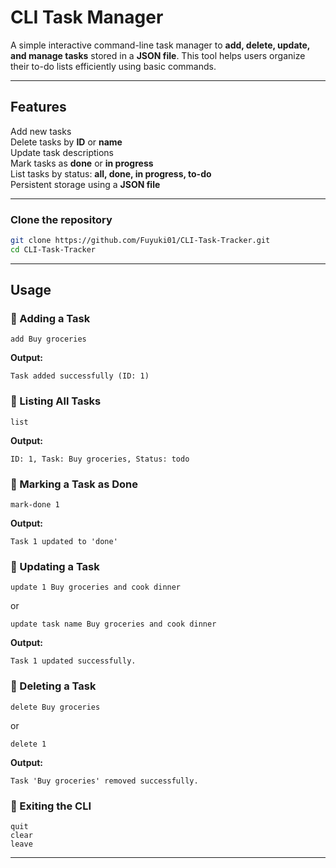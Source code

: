 # CLI Task Manager

A simple interactive command-line task manager to **add, delete, update, and manage tasks** stored in a **JSON file**. This tool helps users organize their to-do lists efficiently using basic commands.

---

## Features

Add new tasks  
Delete tasks by **ID** or **name**  
Update task descriptions  
Mark tasks as **done** or **in progress**  
List tasks by status: **all, done, in progress, to-do**  
Persistent storage using a **JSON file**  

---
### Clone the repository
```bash
git clone https://github.com/Fuyuki01/CLI-Task-Tracker.git
cd CLI-Task-Tracker
```
---

## Usage

### 📌 Adding a Task
```
add Buy groceries
```
**Output:**
```
Task added successfully (ID: 1)
```

### 📌 Listing All Tasks
```
list
```
**Output:**
```
ID: 1, Task: Buy groceries, Status: todo
```

### 📌 Marking a Task as Done
```
mark-done 1
```
**Output:**
```
Task 1 updated to 'done'
```

### 📌 Updating a Task
```
update 1 Buy groceries and cook dinner
```
or
```
update task name Buy groceries and cook dinner
```
**Output:**
```
Task 1 updated successfully.
```

### 📌 Deleting a Task
```
delete Buy groceries
```
or
```
delete 1
```
**Output:**
```
Task 'Buy groceries' removed successfully.
```

### 📌 Exiting the CLI
```
quit
clear
leave
```

---

